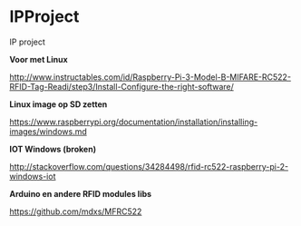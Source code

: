 # IPProject
IP project

**Voor met Linux**

http://www.instructables.com/id/Raspberry-Pi-3-Model-B-MIFARE-RC522-RFID-Tag-Readi/step3/Install-Configure-the-right-software/

**Linux image op SD zetten**

https://www.raspberrypi.org/documentation/installation/installing-images/windows.md

**IOT Windows (broken)**

http://stackoverflow.com/questions/34284498/rfid-rc522-raspberry-pi-2-windows-iot

**Arduino en andere RFID modules libs**

https://github.com/mdxs/MFRC522
